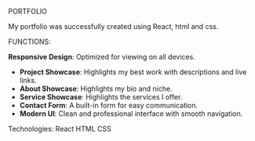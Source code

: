 PORTFOLIO

My portfolio was successfully created using  React, html and css.

FUNCTIONS:

**Responsive Design**: Optimized for viewing on all devices.

- **Project Showcase**: Highlights my best work with descriptions and live links.
- **About Showcase**: Highlights my bio and niche.
- **Service Showcase**: Highlights the services I offer.
- **Contact Form**: A built-in form for easy communication.
- **Modern UI**: Clean and professional interface with smooth navigation.

Technologies: React HTML CSS
